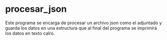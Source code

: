 # procesar_json

Este programa se encarga de procesar un archivo json como el adjuntado y guarda los datos en una estructura que al final del programa se imprimirá los datos en texto calro. 
